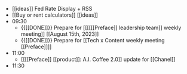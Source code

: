 -  [[ideas]] Fed Rate Display + RSS
-  [[Buy or rent calculators]] [[ideas]]
- 09:30
    - {{[[DONE]]}}  Prepare for [[[[[[Preface]] leadership team]] weekly meeting]] [[August 15th, 2023]]
    - {{[[DONE]]}}  Prepare for [[Tech x Content weekly meeting [[Preface]]]]
- 11:00
    - [[[[Preface]] [[product]]: A.I. Coffee 2.0]] update for [[Chanel]]
- 11:30
